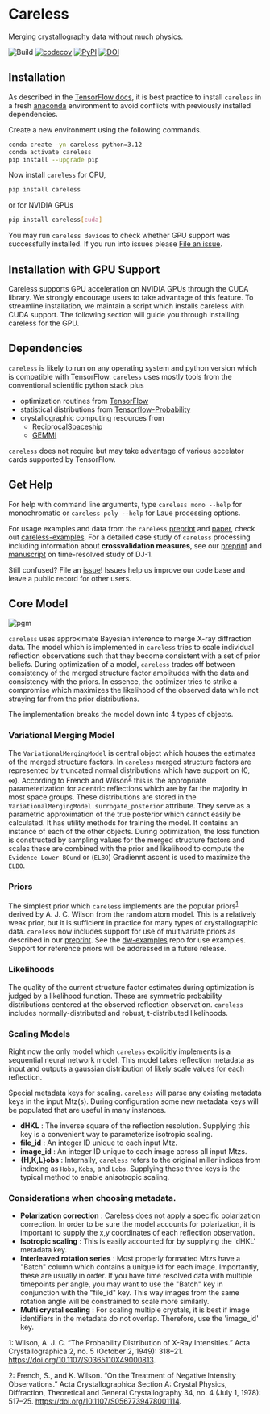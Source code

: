 # Careless 
Merging crystallography data without much physics. 


![Build](https://github.com/rs-station/careless/workflows/Build/badge.svg)
[![codecov](https://codecov.io/gh/rs-station/careless/branch/main/graph/badge.svg)](https://codecov.io/gh/rs-station/careless)
[![PyPI](https://img.shields.io/pypi/v/careless?color=blue)](https://pypi.org/project/careless/)
[![DOI](http://img.shields.io/badge/bioRxiv-10.1101/2021.01.05.425510-BD2736.svg)](https://doi.org/10.1101/2021.01.05.425510)

## Installation
As described in the [TensorFlow docs](https://www.tensorflow.org/install/pip#step-by-step_instructions), it is best practice to install `careless` in a fresh [anaconda](https://www.anaconda.com/products/distribution) environment to avoid conflicts with previously installed dependencies. 

Create a new environment using the following commands.
```bash
conda create -yn careless python=3.12
conda activate careless
pip install --upgrade pip
```

Now install `careless` for CPU, 
```bash
pip install careless
```
or for NVIDIA GPUs
```bash
pip install careless[cuda]
```
You may run `careless devices` to check whether GPU support was successfully installed. If you run into issues please [File an issue](https://github.com/rs-station/careless/issues/new/choose).



## Installation with GPU Support
Careless supports GPU acceleration on NVIDIA GPUs through the CUDA library. We strongly encourage users to take advantage of this feature. To streamline installation, we maintain a script which installs careless with CUDA support. The following section will guide you through installing careless for the GPU. 


## Dependencies

`careless` is likely to run on any operating system and python version which is compatible with TensorFlow. 
`careless` uses mostly tools from the conventional scientific python stack plus
 - optimization routines from [TensorFlow](https://www.tensorflow.org/)
 - statistical distributions from [Tensorflow-Probability](https://www.tensorflow.org/probability)
 - crystallographic computing resources from 
    - [ReciprocalSpaceship](https://rs-station.github.io/reciprocalspaceship/)
    - [GEMMI](https://gemmi.readthedocs.io/en/latest/)


`careless` does not require but may take advantage of various accelator cards supported by TensorFlow.

## Get Help
For help with command line arguments, type `careless mono --help` for monochromatic or `careless poly --help` for Laue processing options. 

For usage examples and data from the `careless` [preprint](https://doi.org/10.1101/2021.01.05.425510) and [paper](https://www.nature.com/articles/s41467-022-35280-8), check out [careless-examples](https://github.com/rs-station/careless-examples). For a detailed case study of `careless` processing including information about **crossvalidation measures**, see our [preprint](https://doi.org/10.1101/2024.07.30.605871) and [manuscript](https://pubs.aip.org/aca/sdy/article/11/6/064301/3319201) on time-resolved study of DJ-1. 

Still confused? File an [issue](https://github.com/rs-station/careless/issues/new/choose)! Issues help us improve our code base and leave a public record for other users. 


## Core Model

![pgm](doc/figures/pgm.svg)

`careless` uses approximate Bayesian inference to merge X-ray diffraction data. 
The model which is implemented in `careless` tries to scale individual reflection observations such that they become consistent with a set of prior beliefs.
During optimization of a model, `careless` trades off between consistency of the merged structure factor amplitudes with the data and consistency with the priors.
In essence, the optimizer tries to strike a compromise which maximizes the likelihood of the observed data while not straying far from the prior distributions. 

The implementation breaks the model down into 4 types of objects. 

### Variational Merging Model
The `VariationalMergingModel` is central object which houses the estimates of the merged structure factors.
In `careless` merged structure factors are represented by truncated normal distributions which have support on (0, ∞).
According to French and Wilson<sup>[2](#frenchwilson)</sup> this is the appropriate parameterization for acentric reflections which are by far the majority in most space groups.
These distributions are stored in the `VariationalMergingModel.surrogate_posterior` attribute. 
They serve as a parametric approximation of the true posterior which cannot easily be calculated. 
It has utility methods for training the model.
It contains an instance of each of the other objects. 
During optimization, the loss function is constructed by sampling values for the merged structure factors and scales these are combined with the prior and likelihood to compute the `Evidence Lower BOund` or (`ELBO`)
Gradiennt ascent is used to maximize the `ELBO`.

### Priors
The simplest prior which `careless` implements are the popular priors<sup>[1](#wilson)</sup> derived by A. J. C. Wilson from the random atom model. 
This is a relatively weak prior, but it is sufficient in practice for many types of crystallographic data. 
`careless` now includes support for use of multivariate priors as described in our [preprint](https://www.biorxiv.org/content/10.1101/2024.07.22.604476v1). 
See the [dw-examples](https://github.com/Hekstra-Lab/dw-examples/tree/main) repo for use examples.
Support for reference priors will be addressed in a future release. 

### Likelihoods
The quality of the current structure factor estimates during optimization is judged by a likelihood function. 
These are symmetric probability distributions centered at the observed reflection observation. 
`careless` includes normally-distributed and robust, t-distributed likelihoods. 

### Scaling Models
Right now the only model which `careless` explicitly implements is a sequential neural network model. 
This model takes reflection metadata as input and outputs a gaussian distribution of likely scale values for each reflection.

Special metadata keys for scaling. 
`careless` will parse any existing metadata keys in the input Mtz(s). 
During configuration some new metadata keys will be populated that are useful in many instances. 
 - <b>dHKL</b> : The inverse square of the reflection resolution. Supplying this key is a convenient way to parameterize isotropic scaling.
 - <b>file_id</b> : An integer ID unique to each input Mtz. 
 - <b>image_id</b> : An integer ID unique to each image across all input Mtzs. 
 - <b>{H,K,L}obs</b> : Internally, `careless` refers to the original miller indices from indexing as `Hobs`, `Kobs`, and `Lobs`. Supplying these three keys is the typical method to enable anisotropic scaling. 


### Considerations when choosing metadata. 
 - <b>Polarization correction</b> : Careless does not apply a specific polarization correction. 
   In order to be sure the model accounts for polarization, it is important to supply the x,y 
   coordinates of each reflection observation. 
 - <b>Isotropic scaling</b> : This is easily accounted for by supplying the 'dHKL' metadata key.
 - <b>Interleaved rotation series</b> : Most properly formatted Mtzs have a "Batch" column which contains a unique id for each image. 
   Importantly, these are usually in order. If you have time resolved data with multiple timepoints per angle, you may
   want to use the "Batch" key in conjunction with the "file_id" key. This way images from the same rotation angle will
   be constrained to scale more similarly. 
 - <b>Multi crystal scaling</b> : For scaling multiple crystals, it is best if image identifiers in the metadata do not overlap. Therefore, use the 'image_id' key. 

<a name="wilson">1</a>: Wilson, A. J. C. “The Probability Distribution of X-Ray Intensities.” Acta Crystallographica 2, no. 5 (October 2, 1949): 318–21. https://doi.org/10.1107/S0365110X49000813.

<a name="frenchwilson">2</a>: French, S., and K. Wilson. “On the Treatment of Negative Intensity Observations.” Acta Crystallographica Section A: Crystal Physics, Diffraction, Theoretical and General Crystallography 34, no. 4 (July 1, 1978): 517–25. https://doi.org/10.1107/S0567739478001114.

